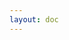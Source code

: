 ```yaml
---
layout: doc
---
```


<ClientOnly>
  <MetingMusicPlayer />
</ClientOnly>

<script setup>
import MetingMusicPlayer from './components/MetingMusicPlayer.vue'
</script>
